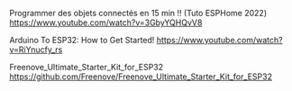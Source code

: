 
Programmer des objets connectés en 15 min !! (Tuto ESPHome 2022)
https://www.youtube.com/watch?v=3GbyYQHQvV8


Arduino To ESP32: How to Get Started!
https://www.youtube.com/watch?v=RiYnucfy_rs


Freenove_Ultimate_Starter_Kit_for_ESP32
https://github.com/Freenove/Freenove_Ultimate_Starter_Kit_for_ESP32